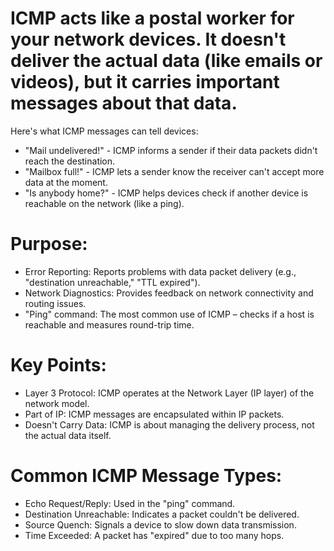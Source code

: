 # ICMP acts like a postal worker for your network devices. It doesn't deliver the actual data (like emails or videos), but it carries important messages about that data.
Here's what ICMP messages can tell devices:
- "Mail undelivered!" - ICMP informs a sender if their data packets didn't reach the destination.
- "Mailbox full!" - ICMP lets a sender know the receiver can't accept more data at the moment.
- "Is anybody home?" - ICMP helps devices check if another device is reachable on the network (like a ping).

# Purpose:
- Error Reporting: Reports problems with data packet delivery (e.g., "destination unreachable," "TTL expired").
- Network Diagnostics: Provides feedback on network connectivity and routing issues.
- "Ping" command: The most common use of ICMP – checks if a host is reachable and measures round-trip time.
  
# Key Points:
- Layer 3 Protocol: ICMP operates at the Network Layer (IP layer) of the network model.
- Part of IP: ICMP messages are encapsulated within IP packets.
- Doesn't Carry Data: ICMP is about managing the delivery process, not the actual data itself.
  
# Common ICMP Message Types:
- Echo Request/Reply: Used in the "ping" command.
- Destination Unreachable: Indicates a packet couldn't be delivered.
- Source Quench: Signals a device to slow down data transmission.
- Time Exceeded: A packet has "expired" due to too many hops.
